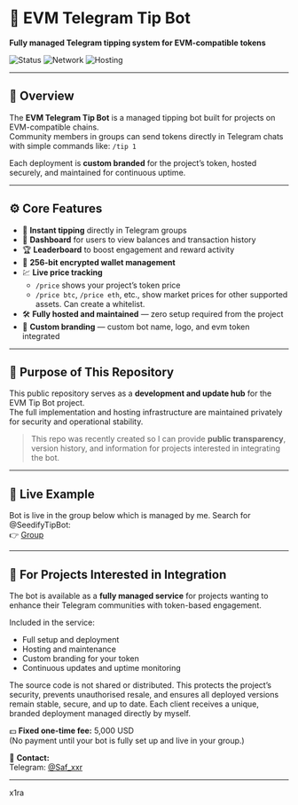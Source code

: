 # 🚀 EVM Telegram Tip Bot  
**Fully managed Telegram tipping system for EVM-compatible tokens**  

![Status](https://img.shields.io/badge/status-active-brightgreen)
![Network](https://img.shields.io/badge/chains-EVM-blue)
![Hosting](https://img.shields.io/badge/hosting-included-success)

---

## 🧩 Overview  
The **EVM Telegram Tip Bot** is a managed tipping bot built for projects on EVM-compatible chains.  
Community members in groups can send tokens directly in Telegram chats with simple commands like:  `/tip 1`


Each deployment is **custom branded** for the project’s token, hosted securely, and maintained for continuous uptime.

---

## ⚙️ Core Features  
- 💸 **Instant tipping** directly in Telegram groups 
- 🧾 **Dashboard** for users to view balances and transaction history  
- 🏆 **Leaderboard** to boost engagement and reward activity  
- 🔐 **256-bit encrypted wallet management**
- 💹 **Live price tracking**
  - `/price` shows your project’s token price  
  - `/price btc`, `/price eth`, etc., show market prices for other supported assets. Can create a whitelist.  
- 🛠️ **Fully hosted and maintained** — zero setup required from the project  
- 🧠 **Custom branding** — custom bot name, logo, and evm token integrated

---

## 🧱 Purpose of This Repository  
This public repository serves as a **development and update hub** for the EVM Tip Bot project.  
The full implementation and hosting infrastructure are maintained privately for security and operational stability.  

> This repo was recently created so I can provide **public transparency**, version history, and information for projects interested in integrating the bot.

---

## 🧪 Live Example  
Bot is live in the group below which is managed by me. Search for @SeedifyTipBot:  
👉 [Group](https://t.me/SeedifyHODLers)  

---

## 💼 For Projects Interested in Integration  
The bot is available as a **fully managed service** for projects wanting to enhance their Telegram communities with token-based engagement.

Included in the service:
- Full setup and deployment  
- Hosting and maintenance  
- Custom branding for your token  
- Continuous updates and uptime monitoring

The source code is not shared or distributed. This protects the project’s security, prevents unauthorised resale, and ensures all deployed versions remain stable, secure, and up to date. Each client receives a unique, branded deployment managed directly by myself.

💵 **Fixed one-time fee:** 5,000 USD  
(No payment until your bot is fully set up and live in your group.)

📩 **Contact:**  
Telegram: [@Saf_xxr](https://t.me/saf_xxr)  

---

x1ra
